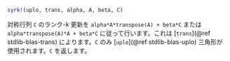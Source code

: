 ```julia
syrk!(uplo, trans, alpha, A, beta, C)
```

対称行列 `C` のランク-k 更新を `alpha*A*transpose(A) + beta*C` または `alpha*transpose(A)*A + beta*C` に従って行います。これは [`trans`](@ref stdlib-blas-trans) によります。`C` のみ [`uplo`](@ref stdlib-blas-uplo) 三角形が使用されます。`C` を返します。
